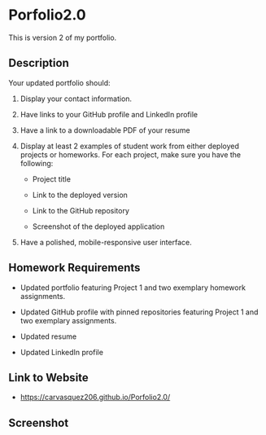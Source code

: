 # Porfolio2.0
This is version 2 of my portfolio. 

## Description
Your updated portfolio should:

1. Display your contact information.

2. Have links to your GitHub profile and LinkedIn profile

3. Have a link to a downloadable PDF of your resume

4. Display at least 2 examples of student work from either deployed projects or homeworks. For each project, make sure you have the following:

	* Project title

	* Link to the deployed version

	* Link to the GitHub repository

	* Screenshot of the deployed application

5. Have a polished, mobile-responsive user interface.

## Homework Requirements

* Updated portfolio featuring Project 1 and two exemplary homework assignments.

* Updated GitHub profile with pinned repositories featuring Project 1 and two exemplary assignments.

* Updated resume

* Updated LinkedIn profile


## Link to Website
- https://carvasquez206.github.io/Porfolio2.0/

## Screenshot